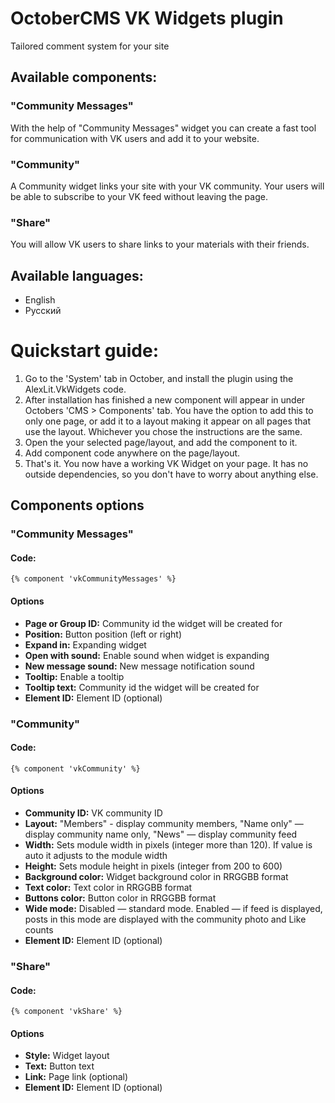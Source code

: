 # OctoberCMS VK Widgets plugin

Tailored comment system for your site

## Available components:

### "Community Messages"

With the help of "Community Messages" widget you can create a fast tool for communication with VK users and add it to your website.

### "Community"

A Community widget links your site with your VK community. Your users will be able to subscribe to your VK feed without leaving the page.

### "Share"

You will allow VK users to share links to your materials with their friends.

## Available languages:

- English
- Русский

# Quickstart guide:

1. Go to the 'System' tab in October, and install the plugin using the AlexLit.VkWidgets code.
2. After installation has finished a new component will appear in under Octobers 'CMS > Components' tab. You have the option to add this to only one page, or add it to a layout making it appear on all pages that use the layout. Whichever you chose the instructions are the same.
3. Open the your selected page/layout, and add the component to it.
4. Add component code anywhere on the page/layout.
5. That's it. You now have a working VK Widget on your page. It has no outside dependencies, so you don't have to worry about anything else.

## Components options

### "Community Messages"

#### Code:

```twig
{% component 'vkCommunityMessages' %}
```

#### Options
- **Page or Group ID:** Community id the widget will be created for
- **Position:** Button position (left or right)
- **Expand in:** Expanding widget
- **Open with sound:** Enable sound when widget is expanding
- **New message sound:** New message notification sound
- **Tooltip:** Enable a tooltip
- **Tooltip text:** Community id the widget will be created for
- **Element ID:** Element ID (optional)

### "Community"

#### Code:

```twig
{% component 'vkCommunity' %}
```

#### Options
- **Сommunity ID:** VK community ID
- **Layout:** "Members" - display community members, "Name only" — display community name only, "News" — display community feed
- **Width:** Sets module width in pixels (integer more than 120). If value is auto it adjusts to the module width
- **Height:** Sets module height in pixels (integer from 200 to 600)
- **Background color:** Widget background color in RRGGBB format
- **Text color:** Text color in RRGGBB format
- **Buttons color:** Button color in RRGGBB format
- **Wide mode:** Disabled — standard mode. Enabled — if feed is displayed, posts in this mode are displayed with the community photo and Like counts
- **Element ID:** Element ID (optional)

### "Share"

#### Code:

```twig
{% component 'vkShare' %}
```

#### Options
- **Style:** Widget layout
- **Text:** Button text
- **Link:** Page link (optional)
- **Element ID:** Element ID (optional)